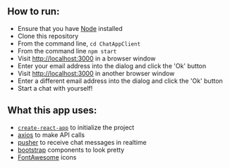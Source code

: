 ## How to run:

- Ensure that you have [Node](https://nodejs.org/en/) installed
- Clone this repository
- From the command line, `cd ChatAppClient`
- From the command line `npm start`
- Visit [http://localhost:3000](http://localhost:3000) in a browser window
- Enter your email address into the dialog and click the 'Ok' button
- Visit [http://localhost:3000](http://localhost:3000) in another browser window
- Enter a different email address into the dialog and click the 'Ok' button
- Start a chat with yourself! 

## What this app uses:

- [`create-react-app`](https://github.com/facebook/create-react-app#creating-an-app) to initialize the project
- [axios](https://www.npmjs.com/package/axios) to make API calls 
- [pusher](https://pusher.com/) to receive chat messages in realtime
- [bootstrap](https://react-bootstrap.github.io/) components to look pretty
- [FontAwesome](https://fontawesome.com/) icons 
